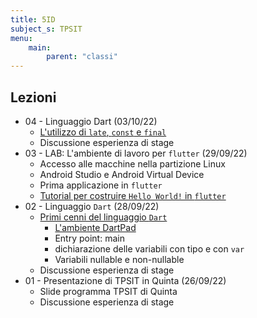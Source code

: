 ```yaml
---
title: 5ID
subject_s: TPSIT
menu:
    main:
        parent: "classi"
---
```


## Lezioni

<!-- * 09 - LAB: ... (13/10/22)
* 08 - Factory design patterns (12/10/22)
    * [Factory methods](https://en.wikipedia.org/wiki/Factory_method_pattern)
    * [Dart factory constructor](https://dart.dev/guides/language/language-tour)
* 07 - Linguaggio Dart (10/10/22)
    * [Classi](https://dart.dev/guides/language/language-tour)
* 06 - LAB: ... (06/10/22)
* 05 - Linguaggio Dart (05/10/22)
    * [Funzioni e parametri](https://dart.dev/guides/language/language-tour)
        * Funzioni e *arrow functions*
        * Parametri posizionali e parametri nominali
        * Parametri opzionali
    * Discussione esperienza di stage -->
* 04 - Linguaggio Dart (03/10/22)
    * [L'utilizzo di `late`, `const` e `final`](https://dart.dev/guides/language/language-tour)
    * Discussione esperienza di stage
* 03 - LAB: L'ambiente di lavoro per `flutter` (29/09/22)
    * Accesso alle macchine nella partizione Linux
    * Android Studio e Android Virtual Device
    * Prima applicazione in `flutter`
    * [Tutorial per costruire `Hello World!` in `flutter`](https://classroom.google.com/c/NTQ4NzcyMDM2MDMy/m/NTI4NDk0MzUzMjEz/details)
* 02 - Linguaggio `Dart` (28/09/22)
    * [Primi cenni del linguaggio `Dart`](https://dart.dev/guides/language/language-tour)
        * [L'ambiente DartPad](https://dartpad.dev/)
        * Entry point: main
        * dichiarazione delle variabili con tipo e con `var`
        * Variabili nullable e non-nullable
    * Discussione esperienza di stage
* 01 - Presentazione di TPSIT in Quinta (26/09/22)
    * Slide programma TPSIT di Quinta
    * Discussione esperienza di stage 
